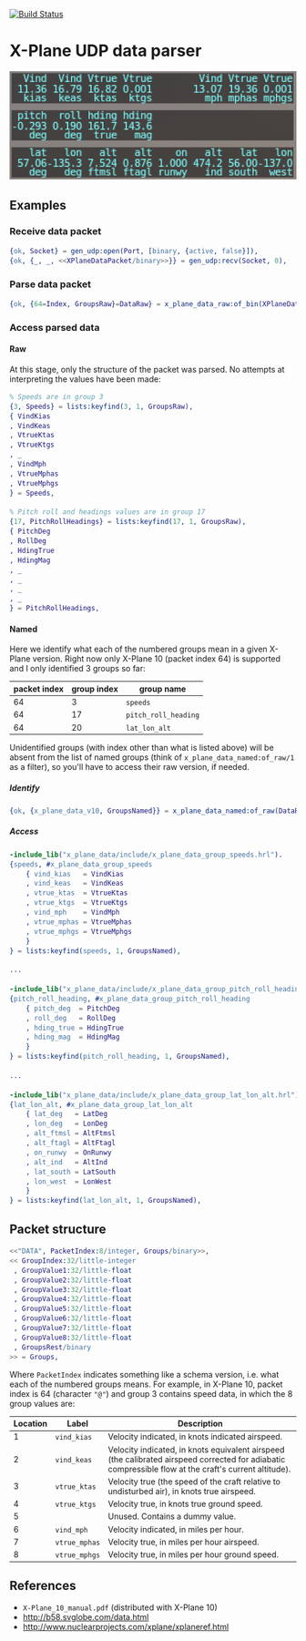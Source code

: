 [![Build Status](https://travis-ci.org/ibnfirnas/erlang-x_plane_data.svg?branch=master)](https://travis-ci.org/ibnfirnas/erlang-x_plane_data)

X-Plane UDP data parser
=======================

![Data output in the cockpit](screenshot.png)

Examples
--------

### Receive data packet

```erlang
{ok, Socket} = gen_udp:open(Port, [binary, {active, false}]),
{ok, {_, _, <<XPlaneDataPacket/binary>>}} = gen_udp:recv(Socket, 0),
```

### Parse data packet

```erlang
{ok, {64=Index, GroupsRaw}=DataRaw} = x_plane_data_raw:of_bin(XPlaneDataPacket),
```

### Access parsed data

#### Raw

At this stage, only the structure of the packet was parsed. No attempts at
interpreting the values have been made:

```erlang
% Speeds are in group 3
{3, Speeds} = lists:keyfind(3, 1, GroupsRaw),
{ VindKias
, VindKeas
, VtrueKtas
, VtrueKtgs
, _
, VindMph
, VtrueMphas
, VtrueMphgs
} = Speeds,

% Pitch roll and headings values are in group 17
{17, PitchRollHeadings} = lists:keyfind(17, 1, GroupsRaw),
{ PitchDeg
, RollDeg
, HdingTrue
, HdingMag
, _
, _
, _
, _
} = PitchRollHeadings,
```

#### Named

Here we identify what each of the numbered groups mean in a given X-Plane
version. Right now only X-Plane 10 (packet index 64) is supported and I only
identified 3 groups so far:

| packet index | group index | group name           |
|--------------|-------------|----------------------|
| 64           | 3           | `speeds`             |
| 64           | 17          | `pitch_roll_heading` |
| 64           | 20          | `lat_lon_alt`        |

Unidentified groups (with index other than what is listed above) will be
absent from the list of named groups (think of `x_plane_data_named:of_raw/1` as
a filter), so you'll have to access their raw version, if needed.

##### Identify
```erlang
{ok, {x_plane_data_v10, GroupsNamed}} = x_plane_data_named:of_raw(DataRaw),
```

##### Access
```erlang
-include_lib("x_plane_data/include/x_plane_data_group_speeds.hrl").
{speeds, #x_plane_data_group_speeds
    { vind_kias   = VindKias
    , vind_keas   = VindKeas
    , vtrue_ktas  = VtrueKtas
    , vtrue_ktgs  = VtrueKtgs
    , vind_mph    = VindMph
    , vtrue_mphas = VtrueMphas
    , vtrue_mphgs = VtrueMphgs
    }
} = lists:keyfind(speeds, 1, GroupsNamed),

...

-include_lib("x_plane_data/include/x_plane_data_group_pitch_roll_heading.hrl").
{pitch_roll_heading, #x_plane_data_group_pitch_roll_heading
    { pitch_deg  = PitchDeg
    , roll_deg   = RollDeg
    , hding_true = HdingTrue
    , hding_mag  = HdingMag
    }
} = lists:keyfind(pitch_roll_heading, 1, GroupsNamed),

...

-include_lib("x_plane_data/include/x_plane_data_group_lat_lon_alt.hrl").
{lat_lon_alt, #x_plane_data_group_lat_lon_alt
    { lat_deg   = LatDeg
    , lon_deg   = LonDeg
    , alt_ftmsl = AltFtmsl
    , alt_ftagl = AltFtagl
    , on_runwy  = OnRunwy
    , alt_ind   = AltInd
    , lat_south = LatSouth
    , lon_west  = LonWest
    }
} = lists:keyfind(lat_lon_alt, 1, GroupsNamed),
```

Packet structure
----------------

```erlang
<<"DATA", PacketIndex:8/integer, Groups/binary>>,
<< GroupIndex:32/little-integer
 , GroupValue1:32/little-float
 , GroupValue2:32/little-float
 , GroupValue3:32/little-float
 , GroupValue4:32/little-float
 , GroupValue5:32/little-float
 , GroupValue6:32/little-float
 , GroupValue7:32/little-float
 , GroupValue8:32/little-float
 , GroupsRest/binary
>> = Groups,
```

Where `PacketIndex` indicates something like a schema version, i.e. what each
of the numbered groups means. For example, in X-Plane 10, packet index is 64
(character `"@"`) and group 3 contains speed data, in which the 8 group values
are:

| Location | Label         | Description |
|----------|---------------|-------------|
|    1     | `vind_kias`   | Velocity indicated, in knots indicated airspeed. |
|    2     | `vind_keas`   | Velocity indicated, in knots equivalent airspeed (the calibrated airspeed corrected for adiabatic compressible flow at the craft's current altitude). |
|    3     | `vtrue_ktas`  | Velocity true (the speed of the craft relative to undisturbed air), in knots true airspeed. |
|    4     | `vtrue_ktgs`  | Velocity true, in knots true ground speed. |
|    5     |               | Unused. Contains a dummy value. |
|    6     | `vind_mph`    | Velocity indicated, in miles per hour. |
|    7     | `vtrue_mphas` | Velocity true, in miles per hour airspeed. |
|    8     | `vtrue_mphgs` | Velocity true, in miles per hour ground speed. |


References
----------

- `X-Plane_10_manual.pdf` (distributed with X-Plane 10)
- http://b58.svglobe.com/data.html
- http://www.nuclearprojects.com/xplane/xplaneref.html
